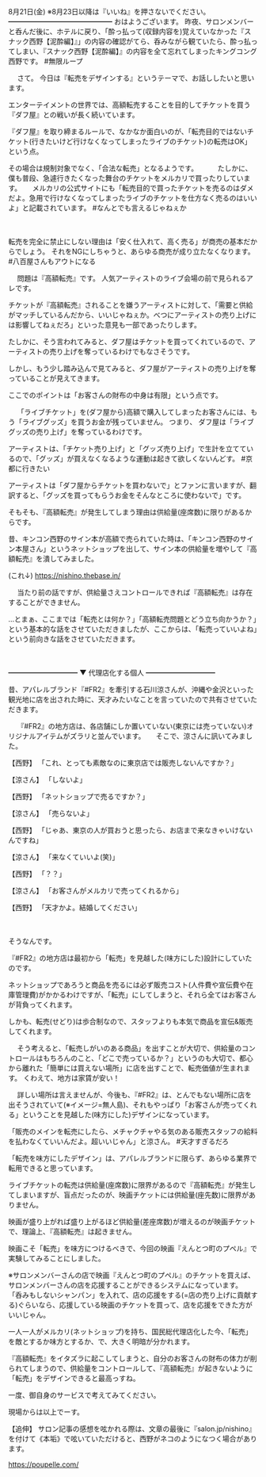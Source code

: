 8月21日(金) ※8月23日以降は『いいね』を押さないでください。
━━━━━━━━━━━━━━━
おはようございます。
昨夜、サロンメンバーと呑んだ後に、ホテルに戻り、「酔っ払って(収録内容を)覚えていなかった『スナック西野【泥酔編】』」の内容の確認がてら、呑みながら観ていたら、酔っ払ってしまい、『スナック西野【泥酔編】』の内容を全て忘れてしまったキングコング西野です。
#無限ループ

　
さて。
今日は『転売をデザインする』というテーマで、お話ししたいと思います。

エンターテイメントの世界では、高額転売することを目的してチケットを買う『ダフ屋』との戦いが長く続いています。

『ダフ屋』を取り締まるルールで、なかなか面白いのが、「転売目的ではないチケット(行きたいけど行けなくなってしまったライブのチケット)の転売はOK」という点。

その場合は規制対象でなく、「合法な転売」となるようです。
　
　
たしかに、僕も普段、急遽行きたくなった舞台のチケットをメルカリで買ったりしています。
　
メルカリの公式サイトにも「転売目的で買ったチケットを売るのはダメだよ。急用で行けなくなってしまったライブのチケットを仕方なく売るのはいいよ」と記載されています。
#なんとでも言えるじゃねぇか

　

転売を完全に禁止にしない理由は「安く仕入れて、高く売る」が商売の基本だからでしょう。
それをNGにしちゃうと、あらゆる商売が成り立たなくなります。
#八百屋さんもアウトになる
　

　
問題は『高額転売』です。
人気アーティストのライブ会場の前で見られるアレです。

チケットが『高額転売』されることを嫌うアーティストに対して、「需要と供給がマッチしているんだから、いいじゃねぇか。べつにアーティストの売り上げには影響してねぇだろ」といった意見も一部であったりします。

たしかに、そう言われてみると、ダフ屋はチケットを買ってくれているので、アーティストの売り上げを奪っているわけでもなさそうです。

しかし、もう少し踏み込んで見てみると、ダフ屋がアーティストの売り上げを奪っていることが見えてきます。

ここでのポイントは「お客さんの財布の中身は有限」という点です。

　
「ライブチケット」を(ダフ屋から)高額で購入してしまったお客さんには、もう「ライブグッズ」を買うお金が残っていません。
つまり、
ダフ屋は「ライブグッズの売り上げ」を奪っているわけです。

アーティストは、「チケット売り上げ」と「グッズ売り上げ」で生計を立てているので、「グッズ」が買えなくなるような運動は起きて欲しくないんどす。
#京都に行きたい

アーティストは「ダフ屋からチケットを買わないで」とファンに言いますが、翻訳すると、「グッズを買ってもらうお金をそんなところに使わないで」です。

そもそも、『高額転売』が発生してしまう理由は供給量(座席数)に限りがあるからです。

昔、キンコン西野のサイン本が高額で売られていた時は、「キンコン西野のサイン本屋さん」というネットショップを出して、サイン本の供給量を増やして『高額転売』を潰してみました。

(これ↓)
https://nishino.thebase.in/

　
当たり前の話ですが、供給量さえコントロールできれば『高額転売』は存在することができません。

…とまぁ、ここまでは「転売とは何か？」「高額転売問題とどう立ち向かうか？」という基本的な話をさせていただきましたが、ここからは、「転売っていいよね」という前向きな話をさせていただきます。

　

━━━━━━━━━━
▼ 代理店化する個人
━━━━━━━━━━

昔、アパレルブランド『#FR2』を牽引する石川涼さんが、沖縄や金沢といった観光地に店を出された時に、天才みたいなことを言っていたので共有させていただきます。

　
『#FR2』の地方店は、各店舗にしか置いていない(東京には売っていない)オリジナルアイテムがズラリと並んでいます。
　
そこで、涼さんに訊いてみました。

【西野】
「これ、とっても素敵なのに東京店では販売しないんですか？」

【涼さん】
「しないよ」

【西野】
「ネットショップで売るですか？」

【涼さん】
「売らないよ」

【西野】
「じゃあ、東京の人が買おうと思ったら、お店まで来なきゃいけないんですね」

【涼さん】
「来なくていいよ(笑)」

【西野】
「？？」

【涼さん】
「お客さんがメルカリで売ってくれるから」

【西野】
「天才かよ。結婚してください」

　

そうなんです。

『#FR2』の地方店は最初から「転売」を見越した(味方にした)設計にしていたのです。

ネットショップであろうと商品を売るには必ず販売コスト(人件費や宣伝費や在庫管理費)がかかるわけですが、「転売」にしてしまうと、それら全てはお客さんが背負ってくれます。

しかも、転売(せどり)は歩合制なので、スタッフよりも本気で商品を宣伝&販売してくれます。

　
そう考えると、「転売しがいのある商品」を出すことが大切で、供給量のコントロールはもちろんのこと、「どこで売っているか？」というのも大切で、都心から離れた「簡単には買えない場所」に店を出すことで、転売価値が生まれます。
くわえて、地方は家賃が安い！

　
詳しい場所は言えませんが、今後も、『#FR2』は、とんでもない場所に店を出そうされていて(※イメージ=無人島)、それもやっぱり「お客さんが売ってくれる」ということを見越した(味方にした)デザインになっています。

「販売のメインを転売にしたら、メチャクチャやる気のある販売スタッフの給料を払わなくていいんだよ。超いいじゃん」と涼さん。
#天才すぎるだろ

「転売を味方にしたデザイン」は、アパレルブランドに限らず、あらゆる業界で転用できると思っています。

ライブチケットの転売は供給量(座席数)に限界があるので『高額転売』が発生してしまいますが、盲点だったのが、映画チケットには供給量(座先数)に限界がありません。

映画が盛り上がれば盛り上がるほど供給量(差座席数)が増えるのが映画チケットで、理論上、『高額転売』は起きません。

映画こそ「転売」を味方につけるべきで、今回の映画『えんとつ町のプペル』で実験してみることにしました。

※サロンメンバーさんの店で映画『えんとつ町のプペル』のチケットを買えば、サロンメンバーさんの店を応援することができるシステムになっています。
「呑みもしないシャンパン」を入れて、店の応援をする(=店の売り上げに貢献する)ぐらいなら、応援している映画のチケットを買って、店を応援をできた方がいいじゃん。

一人一人がメルカリ(ネットショップ)を持ち、国民総代理店化した今、「転売」を敵とするか味方とするか、で、大きく明暗が分かれます。

『高額転売』をイタズラに起こしてしまうと、自分のお客さんの財布の体力が削られてしまうので、供給量をコントロールして、『高額転売』が起きないように「転売」をデザインできると最高っすね。

一度、御自身のサービスで考えてみてください。

現場からは以上でーす。

【追伸】
サロン記事の感想を呟かれる際は、文章の最後に『salon.jp/nishino』を付けて《本垢》で呟いていただけると、西野がネコのようになつく場合があります。

https://poupelle.com/
